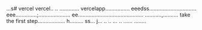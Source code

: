 ...s# vercel
vercel..
..
.............
vercelapp................
eeedss...............................
eee..............;.....................
 ee...........................................
...........,..........
 take the first step..................
h.........
ss...
j...
..
..
...
..
......
........
